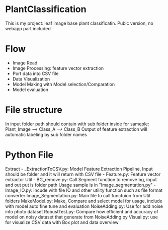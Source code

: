 # PlantClassification
This is my project: leaf image base plant classificatin.
Pubic version, no webapp part included

# Flow 
  - Image Read
  - Image Processing: feature vector extraction
  - Port data into CSV file
  - Data Visualization
  - Model Making with Model selection/Comparation
  - Model evaluation

# File structure
  In input folder path should contain with sub folder inside for sameple: 
              Plant_Image
              --> Class_A
              --> Class_B
  Output of feature extraction will automatic labeling by sub folder names
  
# Python File
  Extract
    - _ExtractionToCSV.py: Model Feature Extraction Pipeline, Input should be folder and it will return with CSV file
    - Feature.py: Feature vector extractor
  Util
    - BG_remove.py: Call Segment function to remove bg, input and out put is folder path
                  Usage sample is in "Image_segmentation.py"
    - Image_IO.py: incude with file IO and other utility function such as file format converter
  Image_Segmentation.py: Main file to call functuion from Util folders
  MakeModel.py: Make, Compare and select model for usage, include with model auto fine tune and evaluation
  NoiseAdding.py: Use for add noise into photo dataset
  RobustTest.py: Compare how efficient and accuracy of model on noisy dataset that generate from NoiseAdding.py
  Visual.py: use for visualize CSV data with Box plot and data overview
